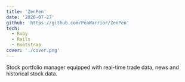 ```yaml
---
title: 'ZenPen'
date: '2020-07-27'
github: 'https://github.com/PeaWarrior/ZenPen'
tech: 
  - Ruby
  - Rails
  - Bootstrap
cover: './cover.png'
---
```


Stock portfolio manager equipped with real-time trade data, news and historical stock data.